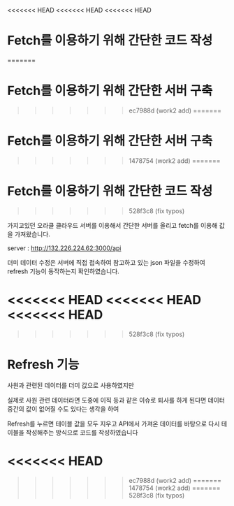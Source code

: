 <<<<<<< HEAD
<<<<<<< HEAD
<<<<<<< HEAD
# Fetch를 이용하기 위해 간단한 코드 작성
=======
# Fetch를 이용하기 위해 간단한 서버 구축
>>>>>>> ec7988d (work2 add)
=======
# Fetch를 이용하기 위해 간단한 서버 구축
>>>>>>> 1478754 (work2 add)
=======
# Fetch를 이용하기 위해 간단한 코드 작성
>>>>>>> 528f3c8 (fix typos)

가지고있던 오라클 클라우드 서버를 이용해서 간단한 서버를 올리고 fetch를 이용해 값을 가져왔습니다.

server : http://132.226.224.62:3000/api

더미 데이터 수정은 서버에 직접 접속하여 참고하고 있는 json 파일을 수정하여 refresh 기능이 동작하는지 확인하였습니다.

<<<<<<< HEAD
<<<<<<< HEAD
<<<<<<< HEAD
=======
>>>>>>> 528f3c8 (fix typos)




# Refresh 기능

사원과 관련된 데이터를 더미 값으로 사용하였지만 

실제로 사원 관련 데이터라면 도중에 이직 등과 같은 이슈로 퇴사를 하게 된다면 데이터 중간의 값이 없어질 수도 있다는 생각을 하여 

Refresh를 누르면 테이블 값을 모두 지우고 API에서 가져온 데이터를 바탕으로 다시 테이블을 작성해주는 방식으로 코드를 작성하였습니다

<<<<<<< HEAD
=======
>>>>>>> ec7988d (work2 add)
=======
>>>>>>> 1478754 (work2 add)
=======
>>>>>>> 528f3c8 (fix typos)
